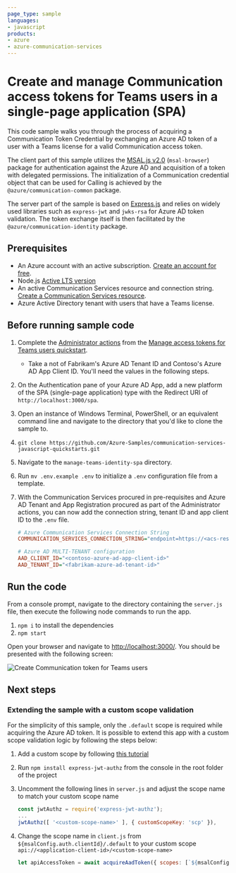 ```yaml
---
page_type: sample
languages:
- javascript
products:
- azure
- azure-communication-services
---
```


# Create and manage Communication access tokens for Teams users in a single-page application (SPA)

This code sample walks you through the process of acquiring a Communication Token Credential by exchanging an Azure AD token of a user with a Teams license for a valid Communication access token.

The client part of this sample utilizes the [MSAL.js v2.0](https://github.com/AzureAD/microsoft-authentication-library-for-js/tree/dev/lib/msal-browser) (`msal-browser`) package for authentication against the Azure AD and acquisition of a token with delegated permissions.
The initialization of a Communication credential object that can be used for Calling is achieved by the `@azure/communication-common` package.

The server part of the sample is based on [Express.js](https://expressjs.com/) and relies on widely used libraries such as `express-jwt` and `jwks-rsa` for Azure AD token validation. The token exchange itself is then facilitated by the `@azure/communication-identity` package.

## Prerequisites

- An Azure account with an active subscription. [Create an account for free](https://azure.microsoft.com/free/?WT.mc_id=A261C142F).
- Node.js [Active LTS version](https://nodejs.org/en/about/releases/)
- An active Communication Services resource and connection string. [Create a Communication Services resource](https://docs.microsoft.com/azure/communication-services/quickstarts/create-communication-resource/).
- Azure Active Directory tenant with users that have a Teams license.

## Before running sample code

1. Complete the [Administrator actions](https://docs.microsoft.com/azure/communication-services/quickstarts/manage-teams-identity?pivots=programming-language-javascript#administrator-actions) from the [Manage access tokens for Teams users quickstart](https://docs.microsoft.com/azure/communication-services/quickstarts/manage-teams-identity).
   - Take a not of Fabrikam's Azure AD Tenant ID and Contoso's Azure AD App Client ID. You'll need the values in the following steps.
1. On the Authentication pane of your Azure AD App, add a new platform of the SPA (single-page application) type with the Redirect URI of `http://localhost:3000/spa`.
1. Open an instance of Windows Terminal, PowerShell, or an equivalent command line and navigate to the directory that you'd like to clone the sample to.
1. `git clone https://github.com/Azure-Samples/communication-services-javascript-quickstarts.git`
1. Navigate to the `manage-teams-identity-spa` directory.
1. Run `mv .env.example .env` to initialize a `.env` configuration file from a template.
1. With the Communication Services procured in pre-requisites and Azure AD Tenant and App Registration procured as part of the Administrator actions, you can now add the connection string, tenant ID and app client ID to the `.env` file.

    ```ini
    # Azure Communication Services Connection String
    COMMUNICATION_SERVICES_CONNECTION_STRING="endpoint=https://<acs-resource>.communication.azure.com/;accesskey=<access-key>"

    # Azure AD MULTI-TENANT configuration
    AAD_CLIENT_ID="<contoso-azure-ad-app-client-id>"
    AAD_TENANT_ID="<fabrikam-azure-ad-tenant-id>"
    ```

## Run the code

From a console prompt, navigate to the directory containing the `server.js` file, then execute the following node commands to run the app.

1. `npm i` to install the dependencies
2. `npm start`

Open your browser and navigate to [http://localhost:3000/](http://localhost:3000/). You should be presented with the following screen:

![Create Communication token for Teams users](https://user-images.githubusercontent.com/9810625/178840056-0e387f72-c0ee-4b65-95b2-2eff9c1f5ee6.gif)

## Next steps

### Extending the sample with a custom scope validation

For the simplicity of this sample, only the `.default` scope is required while acquiring the Azure AD token. It is possible to extend this app with a custom scope validation logic by following the steps below:

1. Add a custom scope by following [this tutorial](https://docs.microsoft.com//azure/active-directory/develop/quickstart-configure-app-expose-web-apis#add-a-scope)
1. Run `npm install express-jwt-authz` from the console in the root folder of the project
1. Uncomment the following lines in `server.js` and adjust the scope name to match your custom scope name

    ```js
    const jwtAuthz = require('express-jwt-authz');
    ...
    jwtAuthz([ '<custom-scope-name>' ], { customScopeKey: 'scp' }),
    ```

1. Change the scope name in `client.js` from `${msalConfig.auth.clientId}/.default` to your custom scope `api://<application-client-id>/<custom-scope-name>`

    ```js
    let apiAccessToken = await acquireAadToken({ scopes: [`${msalConfig.auth.clientId}/.default`] })
    ```
